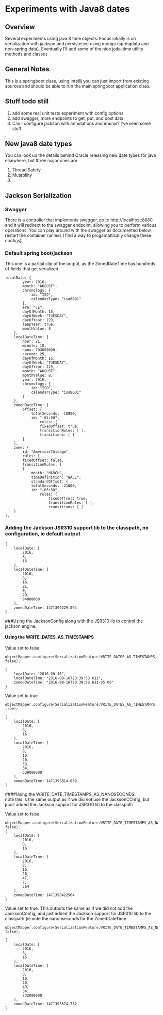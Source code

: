 # Experiments with Java8 dates
## Overview
Several experiments using java 8 time objects.  Focus intially is on serialization with jackson
and persistence using mongo (springdata and non-spring data).  Eventually I'll add some of the
nice joda-time utility methods and classes

## General Notes
This is a springboot class, using intellij you can just import from existing sources and should be
able to run the main springboot application class.

## Stuff todo still
1. add some real unit tests experiment with config options
2. add swagger, more endpoints to get, put, and post data
3. Can I configure jackson with annotations and enums?  I've seen some stuff

## New java8 date types
You can look up the details behind Oracle releasing new date types for java elsewhere, but
three major ones are:
1. Thread Safety
2. Mutability
3. 

## Jackson Serialization
### Swagger
There is a controller that implements swagger, go to http://localhost:8080 and it will redirect to the
swagger endpoint, allowing you to perform various operations.  You can play around with the swagger
as documented below, restart the container (unless I find a way to progamattically change these
configs)

### Default spring boot/jackson 
This one is a partial clip of the output, as the ZonedDateTime has hundreds of fields that get serialized

    localDate: {
            year: 2016,
            month: "AUGUST",
            chronology: {
                id: "ISO",
                calendarType: "iso8601"
            },
            era: "CE",
            dayOfMonth: 16,
            dayOfWeek: "TUESDAY",
            dayOfYear: 229,
            leapYear: true,
            monthValue: 8
        },
        localDateTime: {
            hour: 21,
            minute: 10,
            nano: 703000000,
            second: 25,
            dayOfMonth: 16,
            dayOfWeek: "TUESDAY",
            dayOfYear: 229,
            month: "AUGUST",
            monthValue: 8,
            year: 2016,
            chronology: {
                id: "ISO",
                calendarType: "iso8601"
            }
        },
        zonedDateTime: {
            offset: {
                totalSeconds: -18000,
                id: "-05:00",
                    rules: {
                    fixedOffset: true,
                    transitionRules: [ ],
                    transitions: [ ]
            }
        },
        zone: {
            id: "America/Chicago",
            rules: {
            fixedOffset: false,
            transitionRules: [
            {
                month: "MARCH",
                timeDefinition: "WALL",
                standardOffset: {
                totalSeconds: -21600,
                id: "-06:00",
                    rules: {
                        fixedOffset: true,
                        transitionRules: [ ],
                        transitions: [ ]
        }
    },

### Adding the Jackson JSR310 support lib to the classpath, no configuration, ie default output

    {
        localDate: [
            2016,
            8,
            16
        ],
        localDateTime: [
            2016,
            8,
            16,
            21,
            0,
            29,
            94000000
        ],
        zonedDateTime: 1471399229.094
    }

###Using the JacksonConfig along with the JSR310 lib to control the jackson engine.
#### Using the WRITE_DATES_AS_TIMESTAMPS

Value set to false

    objectMapper.configure(SerializationFeature.WRITE_DATES_AS_TIMESTAMPS, false);

    {
        localDate: "2016-08-16",
        localDateTime: "2016-08-16T20:39:58.611",
        zonedDateTime: "2016-08-16T20:39:58.611-05:00"
    }
    
Value set to true

    objectMapper.configure(SerializationFeature.WRITE_DATES_AS_TIMESTAMPS, true);
    
    {
        localDate: [
            2016,
            8,
            16
        ],
        localDateTime: [
            2016,
            8,
            16,
            20,
            53,
            34,
            639000000
        ],
        zonedDateTime: 1471398814.639
    }
    
####Using the WRITE_DATE_TIMESTAMPS_AS_NANOSECONDS.  
note this is the same output as if we did not use the JacksonCOnfig, but juust
added the Jackson support for JSR310 lib to the classpath

Value set to false

    objectMapper.configure(SerializationFeature.WRITE_DATE_TIMESTAMPS_AS_NANOSECONDS, false);
    {
        localDate: [
            2016,
            8,
            16
        ],
        localDateTime: [
            2016,
            8,
            16,
            20,
            47,
            2,
            564
        ],
        zonedDateTime: 1471398422564
    }
    
Value set to true.  This outputs the same as if we did not add the JacksonConfig, and just added
the Jackson support for JSR310 lib to the classpath (ie note the nanonseconds for the ZonedDateTime
    
    objectMapper.configure(SerializationFeature.WRITE_DATE_TIMESTAMPS_AS_NANOSECONDS, false);
    
    {
        localDate: [
            2016,
            8,
            16
        ],
        localDateTime: [
            2016,
            8,
            16,
            20,
            49,
            34,
            732000000
        ],
        zonedDateTime: 1471398574.732
    }